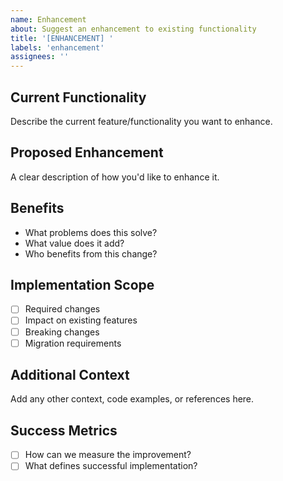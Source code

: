 ```yaml
---
name: Enhancement
about: Suggest an enhancement to existing functionality
title: '[ENHANCEMENT] '
labels: 'enhancement'
assignees: ''
---
```


## Current Functionality
Describe the current feature/functionality you want to enhance.

## Proposed Enhancement
A clear description of how you'd like to enhance it.

## Benefits
- What problems does this solve?
- What value does it add?
- Who benefits from this change?

## Implementation Scope
- [ ] Required changes
- [ ] Impact on existing features
- [ ] Breaking changes
- [ ] Migration requirements

## Additional Context
Add any other context, code examples, or references here.

## Success Metrics
- [ ] How can we measure the improvement?
- [ ] What defines successful implementation?
